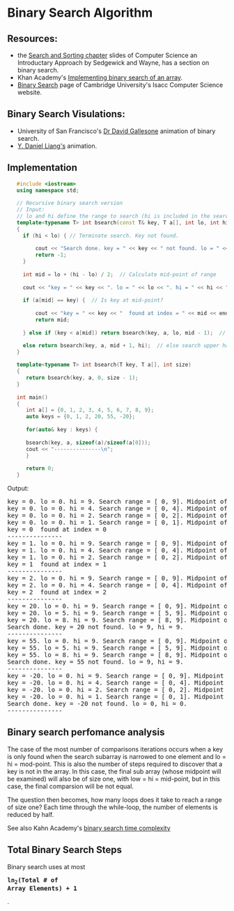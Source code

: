 # Binary Search Algorithm

## Resources:

* the [Search and Sorting chapter](https://introcs.cs.princeton.edu/java/lectures/keynote/CS.11.SearchSort.pdf) slides of Computer Science an Introductary Approach by Sedgewick and Wayne, has a section on binary search.
* Khan Academy's [Implementing binary search of an array](https://www.khanacademy.org/computing/computer-science/algorithms/binary-search/a/implementing-binary-search-of-an-array).
*  [Binary Search](https://isaaccomputerscience.org/concepts/dsa_search_binary?examBoard=all&stage=all) page of Cambridge University's Isacc Computer Science website.

## Binary Search Visulations:

* University of San Francisco's [Dr David Gallesone](https://www.cs.usfca.edu/~galles/visualization/Search.html) animation of binary search.
* [Y. Daniel Liang's](https://yongdanielliang.github.io/animation/web/BinarySearchNew.html) animation.

## Implementation

```cpp
   #include <iostream>
   using namespace std;
   
   // Recursive binary search version
   // Input:
   // lo and hi define the range to search (hi is included in the search range). 
   template<typename T> int bsearch(const T& key, T a[], int lo, int hi) 
   {
     if (hi < lo) { // Terminate search. Key not found.
   
         cout << "Search done. key = " << key << " not found. lo = " << lo << ", hi = " << hi << ".\n";
         return -1;
     }
   
     int mid = lo + (hi - lo) / 2;  // Calculate mid-point of range
   
     cout << "key = " << key << ". lo = " << lo << ". hi = " << hi << ". Search range = [ " << lo << ", " << hi << "]. Midpoint of range = " << mid << endl;
   
     if (a[mid] == key) {  // Is key at mid-point?
   
         cout << "key = " << key << "  found at index = " << mid << endl;
         return mid;
   
     } else if (key < a[mid]) return bsearch(key, a, lo, mid - 1);  // else search lower half of range

     else return bsearch(key, a, mid + 1, hi);  // else search upper half of range.
   }
   
   template<typename T> int bsearch(T key, T a[], int size)
   {
      return bsearch(key, a, 0, size - 1);
   }
   
   int main()
   {
      int a[] = {0, 1, 2, 3, 4, 5, 6, 7, 8, 9};
      auto keys = {0, 1, 2, 20, 55, -20};
   
      for(auto& key : keys) {
   
	  bsearch(key, a, sizeof(a)/sizeof(a[0]));
	  cout << "---------------\n";
      }
   
      return 0;
   }
```

Output:

<pre>
key = 0. lo = 0. hi = 9. Search range = [ 0, 9]. Midpoint of range = 4
key = 0. lo = 0. hi = 4. Search range = [ 0, 4]. Midpoint of range = 2
key = 0. lo = 0. hi = 2. Search range = [ 0, 2]. Midpoint of range = 1
key = 0. lo = 0. hi = 1. Search range = [ 0, 1]. Midpoint of range = 0
key = 0  found at index = 0
---------------
key = 1. lo = 0. hi = 9. Search range = [ 0, 9]. Midpoint of range = 4
key = 1. lo = 0. hi = 4. Search range = [ 0, 4]. Midpoint of range = 2
key = 1. lo = 0. hi = 2. Search range = [ 0, 2]. Midpoint of range = 1
key = 1  found at index = 1
---------------
key = 2. lo = 0. hi = 9. Search range = [ 0, 9]. Midpoint of range = 4
key = 2. lo = 0. hi = 4. Search range = [ 0, 4]. Midpoint of range = 2
key = 2  found at index = 2
---------------
key = 20. lo = 0. hi = 9. Search range = [ 0, 9]. Midpoint of range = 4
key = 20. lo = 5. hi = 9. Search range = [ 5, 9]. Midpoint of range = 7
key = 20. lo = 8. hi = 9. Search range = [ 8, 9]. Midpoint of range = 8
Search done. key = 20 not found. lo = 9, hi = 9.
---------------
key = 55. lo = 0. hi = 9. Search range = [ 0, 9]. Midpoint of range = 4
key = 55. lo = 5. hi = 9. Search range = [ 5, 9]. Midpoint of range = 7
key = 55. lo = 8. hi = 9. Search range = [ 8, 9]. Midpoint of range = 8
Search done. key = 55 not found. lo = 9, hi = 9.
---------------
key = -20. lo = 0. hi = 9. Search range = [ 0, 9]. Midpoint of range = 4
key = -20. lo = 0. hi = 4. Search range = [ 0, 4]. Midpoint of range = 2
key = -20. lo = 0. hi = 2. Search range = [ 0, 2]. Midpoint of range = 1
key = -20. lo = 0. hi = 1. Search range = [ 0, 1]. Midpoint of range = 0
Search done. key = -20 not found. lo = 0, hi = 0.
---------------
</pre>

## Binary search perfomance analysis 

The case of the most number of comparisons iterations occurs when a key is only found when the search subarray is narrowed to one element and lo = hi = mod-point. This is also the number of steps required to discover that a key is not in the array.
In this case, the final sub array (whose midpoint will be examined) will also be of size one, with low = hi = mid-point, but in this case, the final comparsion will be not equal.

The question then becomes, how many loops does it take to reach a range of size one? Each time through the while-loop, the number of elements is reduced by half.

See also Kahn Academy's [binary search time complexity](https://www.khanacademy.org/computing/computer-science/algorithms/binary-search/a/running-time-of-binary-search)

## Total Binary Search Steps

Binary search uses at most **<pre style='font-family: monospace'>ln<sub>2</sub>(Total # of Array Elements) + 1</pre>**.


